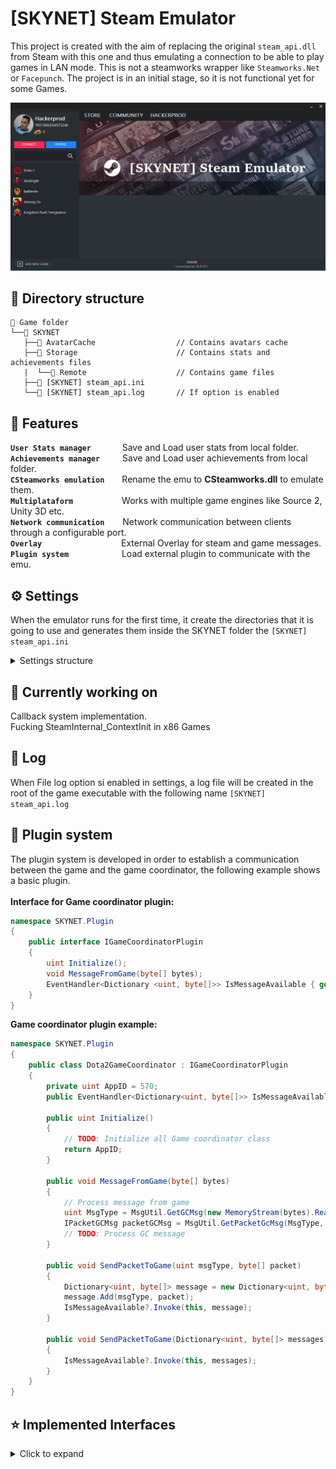  # [SKYNET] Steam Emulator
This project is created with the aim of replacing the original `steam_api.dll` from Steam with this one and thus emulating a connection to be able to play games in LAN mode.
This is not a steamworks wrapper like `Steamworks.Net` or `Facepunch`.
The project is in an initial stage, so it is not functional yet for some Games.

![Screenshot](Capture.png)

## 📁 Directory structure
```
📁 Game folder                     
└──📁 SKYNET
   ├──📁 AvatarCache                  // Contains avatars cache
   ├──📁 Storage                      // Contains stats and achievements files
   |  └──📁 Remote                    // Contains game files
   ├──📄 [SKYNET] steam_api.ini       
   └──📑 [SKYNET] steam_api.log       // If option is enabled
```

## 🔗 Features
**`User Stats manager`** &emsp;&emsp;&emsp;  Save and Load user stats from local folder. <br />
**`Achievements manager`** &emsp;&emsp;  Save and Load user achievements from local folder. <br />
**`CSteamworks emulation`**&emsp;&emsp;Rename the emu to **CSteamworks.dll** to emulate them. <br />
**`Multiplataform`** &emsp;&emsp;&emsp;&emsp;&emsp; Works with multiple game engines like Source 2, Unity 3D etc.<br />
**`Network communication`** &emsp;&ensp; Network communication between clients through a configurable port.<br />
**`Overlay`** &emsp;&emsp;&emsp;&emsp;&emsp;&emsp;&emsp;&emsp;&ensp; External Overlay for steam and game messages.<br />
**`Plugin system`** &emsp;&emsp;&emsp;&emsp;&emsp;&ensp; Load external plugin to communicate with the emu.

## ⚙️ Settings
When the emulator runs for the first time, it create the directories that it is going to use and generates them inside the SKYNET folder the `[SKYNET] steam_api.ini`<br />
<details><summary>Settings structure</summary><br />

 [User Settings]<br />
PersonaName = Hackerprod<br />
AccountId = 1000<br />

[Game Settings]<br />
Languaje = spanish<br />
AppId = 570<br />

[Network Settings]<br />
ServerIP = 127.0.0.1<br />
BroadCastPort = 28025<br />

[Log Settings]<br />
File = false<br />
Console = true<br />

</details>

## 🔨 Currently working on
Callback system implementation.<br />
Fucking SteamInternal_ContextInit in x86 Games

## 📝 Log
When File log option si enabled in settings, a log file will be created in the root of the game executable with the following name `[SKYNET] steam_api.log`

## 🔌 Plugin system
The plugin system is developed in order to establish a communication between the game and the game coordinator, the following example shows a basic plugin. <br /><br />
**Interface for Game coordinator plugin:**
```csharp
namespace SKYNET.Plugin
{
    public interface IGameCoordinatorPlugin
    {
        uint Initialize();
        void MessageFromGame(byte[] bytes);
        EventHandler<Dictionary <uint, byte[]>> IsMessageAvailable { get; set; }
    }
}
```
**Game coordinator plugin example:**
```csharp
namespace SKYNET.Plugin
{
    public class Dota2GameCoordinator : IGameCoordinatorPlugin
    {
        private uint AppID = 570;
        public EventHandler<Dictionary<uint, byte[]>> IsMessageAvailable { get; set; }

        public uint Initialize()
        {
            // TODO: Initialize all Game coordinator class
            return AppID;
        }

        public void MessageFromGame(byte[] bytes)
        {
            // Process message from game
            uint MsgType = MsgUtil.GetGCMsg(new MemoryStream(bytes).ReadUInt32L());
            IPacketGCMsg packetGCMsg = MsgUtil.GetPacketGcMsg(MsgType, bytes);
            // TODO: Process GC message
        }

        public void SendPacketToGame(uint msgType, byte[] packet)
        {
            Dictionary<uint, byte[]> message = new Dictionary<uint, byte[]>();
            message.Add(msgType, packet);
            IsMessageAvailable?.Invoke(this, message);
        }

        public void SendPacketToGame(Dictionary<uint, byte[]> messages)
        {
            IsMessageAvailable?.Invoke(this, messages);
        }
    }
}
```

## ⭐ Implemented Interfaces

<details><summary>Click to expand</summary><br />

- [x] ISteamAppDisableUpdate
- - [x] SteamAppDisableUpdate001
- [x] ISteamAppList		
- - [x] ISteamAppList001
- [x] ISteamAppDisableUpdate
- - [x] ISteamAppDisableUpdate001
- [x] ISteamApps
- - [x] ISteamApps008
- [x] ISteamClient		
- - [x] ISteamClient017
- - [x] ISteamClient018
- - [x] ISteamClient019
- - [x] ISteamClient020
- [x] ISteamController
- - [x] ISteamController005
- - [x] ISteamController006
- - [x] ISteamController007
- - [x] ISteamController008
- [x] ISteamFriends		
- - [x] ISteamFriends015
- - [x] ISteamFriends017 
- [x] ISteamGameCoordinator
- - [x] ISteamGameCoordinator001
- [ ] ISteamGameSearch		
- [x] ISteamGameServer
- - [x] ISteamGameServer012 
- - [x] ISteamGameServer014
- [x] ISteamGameServerStats	
- - [x] ISteamGameServerStats001 
- [x] ISteamGameStats	
- - [x] ISteamGameStats001 
- [x] ISteamHTMLSurface
- - [x] ISteamHTMLSurface003
- - [x] ISteamHTMLSurface004
- - [x] ISteamHTMLSurface005
- [x] ISteamHTTP
- - [x] ISteamHTTP002 
- - [x] ISteamHTTP003 
- [x] ISteamInput
- - [x] ISteamInput001
- - [x] ISteamInput002
- - [x] ISteamInput006
- [x] ISteamInventory
- - [x] ISteamInventory002
- - [x] ISteamInventory003
- [x] SteamMatchGameSearch
- - [x] SteamMatchGameSearch001 
- [ ] ISteamMasterServerUpdater
- [x] ISteamMatchmaking		
- - [x] ISteamMatchmaking008 
- - [x] ISteamMatchmaking009
- [x] ISteamMatchmakingServers
- - [x] ISteamMatchmakingServers002 
- [x] ISteamMusic		
- - [x] ISteamMusic001 
- [x] ISteamMusicRemote
- - [x] ISteamMusicRemote001 
- [x] ISteamNetworking		
- - [x] ISteamNetworking005
- - [x] ISteamNetworking006 
- [x] ISteamNetworkingMessages
- - [x] SteamNetworkingMessages002
- [x] ISteamNetworkingSockets	
- - [x] ISteamNetworkingSockets008
- - [x] ISteamNetworkingSockets009
- - [x] ISteamNetworkingSockets012
- [x] ISteamNetworkingSocketsSerialized
- - [x] ISteamNetworkingSocketsSerialized002 
- - [x] ISteamNetworkingSocketsSerialized003 
- - [x] ISteamNetworkingSocketsSerialized004 
- - [x] ISteamNetworkingSocketsSerialized005 
- [x] ISteamNetworkingUtils	
- - [x] ISteamNetworkingUtils003
- [x] ISteamParentalSettings
- - [x] ISteamParentalSettings001 
- [x] ISteamRemotePlay		
- - [x] ISteamRemotePlay001		
- [x] ISteamRemoteStorage
- - [x] ISteamRemoteStorage013 
- - [x] ISteamRemoteStorage014 
- - [x] ISteamRemoteStorage016 
- [x] ISteamScreenshots		
- - [x] ISteamScreenshots003 
- [ ] ISteamTV
- [x] ISteamUGC			
- - [x] ISteamUGC010
- - [x] ISteamUGC012
- - [x] ISteamUGC014
- - [x] ISteamUGC015
- - [x] ISteamUGC016
- [x] ISteamUnifiedMessages
- - [x] SteamUnifiedMessages001 
- [x] ISteamUser
- - [x] ISteamUser019 
- - [x] ISteamUser020 
- - [x] ISteamUser021 
- [x] ISteamUserStats		
- - [x] ISteamUserStats012 
- [x] ISteamUtils
- - [x] ISteamUtils009
- - [x] ISteamUtils010
- [x] ISteamVideo			
- - [x] ISteamVideo002 
</details>

